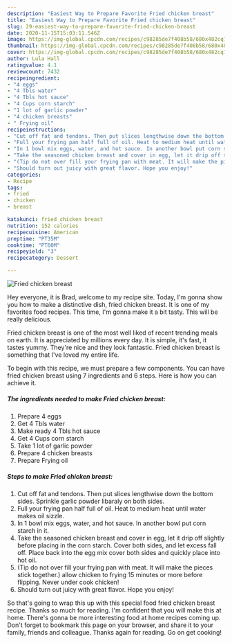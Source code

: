 ```yaml
---
description: "Easiest Way to Prepare Favorite Fried chicken breast"
title: "Easiest Way to Prepare Favorite Fried chicken breast"
slug: 29-easiest-way-to-prepare-favorite-fried-chicken-breast
date: 2020-11-15T15:03:11.546Z
image: https://img-global.cpcdn.com/recipes/c98285de7f408b58/680x482cq70/fried-chicken-breast-recipe-main-photo.jpg
thumbnail: https://img-global.cpcdn.com/recipes/c98285de7f408b58/680x482cq70/fried-chicken-breast-recipe-main-photo.jpg
cover: https://img-global.cpcdn.com/recipes/c98285de7f408b58/680x482cq70/fried-chicken-breast-recipe-main-photo.jpg
author: Lula Hall
ratingvalue: 4.1
reviewcount: 7432
recipeingredient:
- "4 eggs"
- "4 Tbls water"
- "4 Tbls hot sauce"
- "4 Cups corn starch"
- "1 lot of garlic powder"
- "4 chicken breasts"
- " Frying oil"
recipeinstructions:
- "Cut off fat and tendons. Then put slices lengthwise down the bottom sides. Sprinkle garlic powder libaraly on both sides."
- "Full your frying pan half full of oil. Heat to medium heat until water makes oil sizzle."
- "In 1 bowl mix eggs, water, and hot sauce. In another bowl put corn starch in it."
- "Take the seasoned chicken breast and cover in egg, let it drip off slightly before placing in the corn starch. Cover both sides, and let excess fall off. Place back into the egg mix cover both sides and quickly place into hot oil."
- "(Tip do not over fill your frying pan with meat. It will make the pieces stick together.) allow chicken to frying 15 minutes or more before flipping. Never under cook chicken!"
- "Should turn out juicy with great flavor. Hope you enjoy!"
categories:
- Recipe
tags:
- fried
- chicken
- breast

katakunci: fried chicken breast 
nutrition: 152 calories
recipecuisine: American
preptime: "PT35M"
cooktime: "PT60M"
recipeyield: "3"
recipecategory: Dessert

---
```



![Fried chicken breast](https://img-global.cpcdn.com/recipes/c98285de7f408b58/680x482cq70/fried-chicken-breast-recipe-main-photo.jpg)

Hey everyone, it is Brad, welcome to my recipe site. Today, I'm gonna show you how to make a distinctive dish, fried chicken breast. It is one of my favorites food recipes. This time, I'm gonna make it a bit tasty. This will be really delicious.



Fried chicken breast is one of the most well liked of recent trending meals on earth. It is appreciated by millions every day. It is simple, it's fast, it tastes yummy. They're nice and they look fantastic. Fried chicken breast is something that I've loved my entire life.


To begin with this recipe, we must prepare a few components. You can have fried chicken breast using 7 ingredients and 6 steps. Here is how you can achieve it.

<!--inarticleads1-->

##### The ingredients needed to make Fried chicken breast:

1. Prepare 4 eggs
1. Get 4 Tbls water
1. Make ready 4 Tbls hot sauce
1. Get 4 Cups corn starch
1. Take 1 lot of garlic powder
1. Prepare 4 chicken breasts
1. Prepare  Frying oil




<!--inarticleads2-->

##### Steps to make Fried chicken breast:

1. Cut off fat and tendons. Then put slices lengthwise down the bottom sides. Sprinkle garlic powder libaraly on both sides.
1. Full your frying pan half full of oil. Heat to medium heat until water makes oil sizzle.
1. In 1 bowl mix eggs, water, and hot sauce. In another bowl put corn starch in it.
1. Take the seasoned chicken breast and cover in egg, let it drip off slightly before placing in the corn starch. Cover both sides, and let excess fall off. Place back into the egg mix cover both sides and quickly place into hot oil.
1. (Tip do not over fill your frying pan with meat. It will make the pieces stick together.) allow chicken to frying 15 minutes or more before flipping. Never under cook chicken!
1. Should turn out juicy with great flavor. Hope you enjoy!




So that's going to wrap this up with this special food fried chicken breast recipe. Thanks so much for reading. I'm confident that you will make this at home. There's gonna be more interesting food at home recipes coming up. Don't forget to bookmark this page on your browser, and share it to your family, friends and colleague. Thanks again for reading. Go on get cooking!
